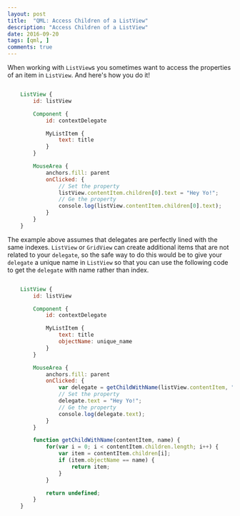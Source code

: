 ```yaml
---
layout: post
title:  "QML: Access Children of a ListView"
description: "Access Children of a ListView"
date: 2016-09-20
tags: [qml, ]
comments: true
---
```


When working with `ListView`s you sometimes want to access the properties of an item in `ListView`. And here's how you do it!

```qml

    ListView {
        id: listView

        Component {
            id: contextDelegate

            MyListItem {
                text: title
            }
        }

        MouseArea {
            anchors.fill: parent
            onClicked: {
                // Set the property
                listView.contentItem.children[0].text = "Hey Yo!";
                // Ge the property
                console.log(listView.contentItem.children[0].text);
            }
        }
    }

```

The example above assumes that delegates are perfectly lined with the same indexes. `ListView` or `GridView` can create additional items that are not related to
your `delegate`, so the safe way to do this would be to give your `delegate` a unique name in `ListView` so that you can use the following code to get the `delegate`
with name rather than index.

```qml

    ListView {
        id: listView

        Component {
            id: contextDelegate

            MyListItem {
                text: title
                objectName: unique_name
            }
        }

        MouseArea {
            anchors.fill: parent
            onClicked: {
                var delegate = getChildWithName(listView.contentItem, "unique_name");
                // Set the property
                delegate.text = "Hey Yo!";
                // Ge the property
                console.log(delegate.text);
            }
        }

        function getChildWithName(contentItem, name) {
            for(var i = 0; i < contentItem.children.length; i++) {
                var item = contentItem.children[i];
                if (item.objectName == name) {
                    return item;
                }
            }

            return undefined;
        }
    }

```
